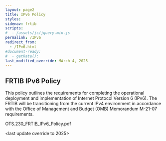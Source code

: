 ```yaml
---
layout: page2
title: IPv6 Policy
styles:
sidenav: frtib
scripts:
#  - /assets/js/jquery.min.js
permalink: /IPv6
redirect_from:
  - /IPv6.html
#document-ready:
#  - getRate();
last_modified_override: MArch 4, 2025
---
```


## FRTIB IPv6 Policy
This policy outlines the requirements for completing the operational deployment and implementation of Internet Protocol Version 6 (IPv6). The FRTIB will be transitioning from the current IPv4 environment in accordance with the Office of Management and Budget (OMB) Memorandum M-21-07 requirements.

OTS.230_FRTIB_IPv6_Policy.pdf

<last update override to 2025>

<!-- CONTENT END -->
